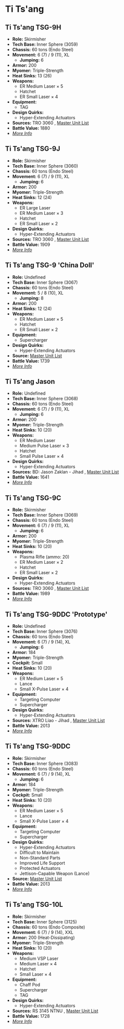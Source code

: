 # Ti Ts'ang 

## Ti Ts'ang TSG-9H 

- **Role:** Skirmisher 
- **Tech Base:** Inner Sphere (3059) 
- **Chassis:** 60 tons (Endo Steel) 
- **Movement:** 6 (7) / 9 (11), XL 
  - **Jumping:** 6 
- **Armor:** 200 
- **Myomer:** Triple-Strength 
- **Heat Sinks:** 13 (26) 
- **Weapons:** 
  - ER Medium Laser × 5 
  - Hatchet 
  - ER Small Laser × 4 
- **Equipment:** 
  - TAG 
- **Design Quirks:** 
  - Hyper-Extending Actuators 
- **Sources:** TRO 3060 , [Master Unit List](http://masterunitlist.info/Unit/Details/3254/ti-tsang-tsg-9h) 
- **Battle Value:** 1880 
- [*More Info*](ti_tsang/ti_tsang_tsg-9h.md) 

## Ti Ts'ang TSG-9J 

- **Role:** Skirmisher 
- **Tech Base:** Inner Sphere (3060) 
- **Chassis:** 60 tons (Endo Steel) 
- **Movement:** 6 (7) / 9 (11), XL 
  - **Jumping:** 6 
- **Armor:** 200 
- **Myomer:** Triple-Strength 
- **Heat Sinks:** 12 (24) 
- **Weapons:** 
  - ER Large Laser 
  - ER Medium Laser × 3 
  - Hatchet 
  - ER Small Laser × 2 
- **Design Quirks:** 
  - Hyper-Extending Actuators 
- **Sources:** TRO 3060 , [Master Unit List](http://masterunitlist.info/Unit/Details/3255/ti-tsang-tsg-9j) 
- **Battle Value:** 1909 
- [*More Info*](ti_tsang/ti_tsang_tsg-9j.md) 

## Ti Ts'ang TSG-9 'China Doll' 

- **Role:** Undefined 
- **Tech Base:** Inner Sphere (3067) 
- **Chassis:** 60 tons (Endo Steel) 
- **Movement:** 5 / 8 (10), XL 
  - **Jumping:** 8 
- **Armor:** 200 
- **Heat Sinks:** 12 (24) 
- **Weapons:** 
  - ER Medium Laser × 5 
  - Hatchet 
  - ER Small Laser × 2 
- **Equipment:** 
  - Supercharger 
- **Design Quirks:** 
  - Hyper-Extending Actuators 
- **Source:** [Master Unit List](http://masterunitlist.info/Unit/Details/5241/ti-tsang-china-doll) 
- **Battle Value:** 1739 
- [*More Info*](ti_tsang/ti_tsang_tsg-9_china_doll.md) 

## Ti Ts'ang Jason 

- **Role:** Undefined 
- **Tech Base:** Inner Sphere (3068) 
- **Chassis:** 60 tons (Endo Steel) 
- **Movement:** 6 (7) / 9 (11), XL 
  - **Jumping:** 6 
- **Armor:** 200 
- **Myomer:** Triple-Strength 
- **Heat Sinks:** 10 (20) 
- **Weapons:** 
  - ER Medium Laser 
  - Medium Pulse Laser × 3 
  - Hatchet 
  - Small Pulse Laser × 4 
- **Design Quirks:** 
  - Hyper-Extending Actuators 
- **Sources:** BD: Jason Zaklan - Jihad , [Master Unit List](http://masterunitlist.info/Unit/Details/7395/ti-tsang-tsg-9h-jason) 
- **Battle Value:** 1641 
- [*More Info*](ti_tsang/ti_tsang_jason.md) 

## Ti Ts'ang TSG-9C 

- **Role:** Skirmisher 
- **Tech Base:** Inner Sphere (3069) 
- **Chassis:** 60 tons (Endo Steel) 
- **Movement:** 6 (7) / 9 (11), XL 
  - **Jumping:** 6 
- **Armor:** 200 
- **Myomer:** Triple-Strength 
- **Heat Sinks:** 10 (20) 
- **Weapons:** 
  - Plasma Rifle (ammo: 20) 
  - ER Medium Laser × 2 
  - Hatchet 
  - ER Small Laser × 2 
- **Design Quirks:** 
  - Hyper-Extending Actuators 
- **Sources:** TRO 3060 , [Master Unit List](http://masterunitlist.info/Unit/Details/3252/ti-tsang-tsg-9c) 
- **Battle Value:** 1989 
- [*More Info*](ti_tsang/ti_tsang_tsg-9c.md) 

## Ti Ts'ang TSG-9DDC 'Prototype' 

- **Role:** Undefined 
- **Tech Base:** Inner Sphere (3076) 
- **Chassis:** 60 tons (Endo Steel) 
- **Movement:** 6 (7) / 9 (14), XL 
  - **Jumping:** 6 
- **Armor:** 184 
- **Myomer:** Triple-Strength 
- **Cockpit:** Small 
- **Heat Sinks:** 10 (20) 
- **Weapons:** 
  - ER Medium Laser × 5 
  - Lance 
  - Small X-Pulse Laser × 4 
- **Equipment:** 
  - Targeting Computer 
  - Supercharger 
- **Design Quirks:** 
  - Hyper-Extending Actuators 
- **Sources:** XTRO Liao - Jihad , [Master Unit List](http://masterunitlist.info/Unit/Details/5242/ti-tsang-tsg-9ddc) 
- **Battle Value:** 2013 
- [*More Info*](ti_tsang/ti_tsang_tsg-9ddc_prototype.md) 

## Ti Ts'ang TSG-9DDC 

- **Role:** Skirmisher 
- **Tech Base:** Inner Sphere (3083) 
- **Chassis:** 60 tons (Endo Steel) 
- **Movement:** 6 (7) / 9 (14), XL 
  - **Jumping:** 6 
- **Armor:** 184 
- **Myomer:** Triple-Strength 
- **Cockpit:** Small 
- **Heat Sinks:** 10 (20) 
- **Weapons:** 
  - ER Medium Laser × 5 
  - Lance 
  - Small X-Pulse Laser × 4 
- **Equipment:** 
  - Targeting Computer 
  - Supercharger 
- **Design Quirks:** 
  - Hyper-Extending Actuators 
  - Difficult to Maintain 
  - Non-Standard Parts 
  - Improved Life Support 
  - Protected Actuators 
  - Jettison-Capable Weapon (Lance) 
- **Source:** [Master Unit List](http://masterunitlist.info/Unit/Details/5242/ti-tsang-tsg-9ddc) 
- **Battle Value:** 2013 
- [*More Info*](ti_tsang/ti_tsang_tsg-9ddc.md) 

## Ti Ts'ang TSG-10L 

- **Role:** Skirmisher 
- **Tech Base:** Inner Sphere (3125) 
- **Chassis:** 60 tons (Endo Composite) 
- **Movement:** 6 (7) / 9 (14), XXL 
- **Armor:** 200 (Heat-Dissipating) 
- **Myomer:** Triple-Strength 
- **Heat Sinks:** 10 (20) 
- **Weapons:** 
  - Medium VSP Laser 
  - Medium Laser × 4 
  - Hatchet 
  - Small Laser × 4 
- **Equipment:** 
  - Chaff Pod 
  - Supercharger 
  - TAG 
- **Design Quirks:** 
  - Hyper-Extending Actuators 
- **Sources:** RS 3145 NTNU , [Master Unit List](http://masterunitlist.info/Unit/Details/6884/ti-tsang-tsg-10l) 
- **Battle Value:** 1728 
- [*More Info*](ti_tsang/ti_tsang_tsg-10l.md) 

